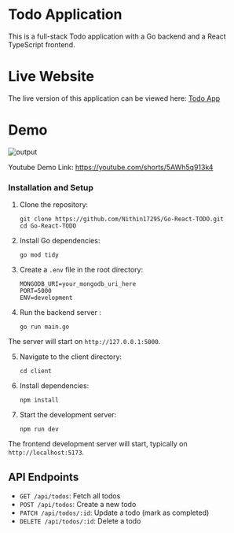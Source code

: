 # Todo Application

This is a full-stack Todo application with a Go backend and a React TypeScript frontend.

# Live Website

The live version of this application can be viewed here: [Todo App](https://go-react-todo-production-622d.up.railway.app/)

# Demo 


![output](https://github.com/user-attachments/assets/32dadfd3-75d5-4e37-85af-643e2f206f51)

Youtube Demo Link: https://youtube.com/shorts/5AWh5q913k4

### Installation and Setup

1. Clone the repository:
   ```
   git clone https://github.com/Nithin1729S/Go-React-TODO.git
   cd Go-React-TODO
   ```

2. Install Go dependencies:
   ```
   go mod tidy
   ```

3. Create a `.env` file in the root directory:
   ```
   MONGODB_URI=your_mongodb_uri_here
   PORT=5000
   ENV=development
   ```

4. Run the backend server :
   ```
   go run main.go
   ```

The server will start on `http://127.0.0.1:5000`.


5. Navigate to the client directory:
   ```
   cd client
   ```

6. Install dependencies:
   ```
   npm install
   ```

7. Start the development server:
   ```
   npm run dev
   ```

The frontend development server will start, typically on `http://localhost:5173`.

## API Endpoints

- `GET /api/todos`: Fetch all todos
- `POST /api/todos`: Create a new todo
- `PATCH /api/todos/:id`: Update a todo (mark as completed)
- `DELETE /api/todos/:id`: Delete a todo


